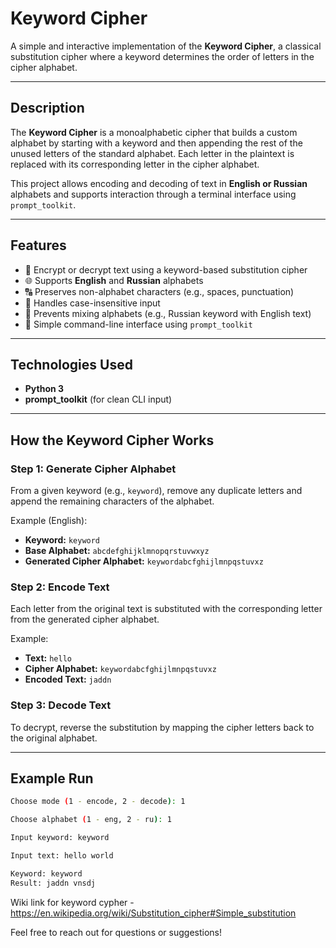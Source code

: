 # Keyword Cipher

A simple and interactive implementation of the **Keyword Cipher**, a classical substitution cipher where a keyword determines the order of letters in the cipher alphabet.

---

## Description

The **Keyword Cipher** is a monoalphabetic cipher that builds a custom alphabet by starting with a keyword and then appending the rest of the unused letters of the standard alphabet. Each letter in the plaintext is replaced with its corresponding letter in the cipher alphabet.

This project allows encoding and decoding of text in **English or Russian** alphabets and supports interaction through a terminal interface using `prompt_toolkit`.

---

## Features

- 🔐 Encrypt or decrypt text using a keyword-based substitution cipher
- 🌐 Supports **English** and **Russian** alphabets
- 🔠 Preserves non-alphabet characters (e.g., spaces, punctuation)
- 🧠 Handles case-insensitive input
- 🧼 Prevents mixing alphabets (e.g., Russian keyword with English text)
- 💬 Simple command-line interface using `prompt_toolkit`

---

## Technologies Used

- **Python 3**
- **prompt_toolkit** (for clean CLI input)

---

## How the Keyword Cipher Works

### Step 1: Generate Cipher Alphabet

From a given keyword (e.g., `keyword`), remove any duplicate letters and append the remaining characters of the alphabet.

Example (English):
- **Keyword:** `keyword`
- **Base Alphabet:** `abcdefghijklmnopqrstuvwxyz`
- **Generated Cipher Alphabet:** `keywordabcfghijlmnpqstuvxz`

### Step 2: Encode Text

Each letter from the original text is substituted with the corresponding letter from the generated cipher alphabet.

Example:
- **Text:** `hello`
- **Cipher Alphabet:** `keywordabcfghijlmnpqstuvxz`
- **Encoded Text:** `jaddn`

### Step 3: Decode Text

To decrypt, reverse the substitution by mapping the cipher letters back to the original alphabet.

---

## Example Run

```bash
Choose mode (1 - encode, 2 - decode): 1

Choose alphabet (1 - eng, 2 - ru): 1

Input keyword: keyword

Input text: hello world

Keyword: keyword
Result: jaddn vnsdj

```

Wiki link for keyword cypher - https://en.wikipedia.org/wiki/Substitution_cipher#Simple_substitution

Feel free to reach out for questions or suggestions!
